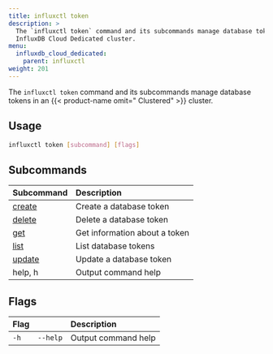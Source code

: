 ```yaml
---
title: influxctl token
description: >
  The `influxctl token` command and its subcommands manage database tokens in an
  InfluxDB Cloud Dedicated cluster.
menu:
  influxdb_cloud_dedicated:
    parent: influxctl
weight: 201
---
```


The `influxctl token` command and its subcommands manage database tokens in an
{{< product-name omit=" Clustered" >}} cluster.

## Usage

```sh
influxctl token [subcommand] [flags]
```

## Subcommands

| Subcommand                                                                | Description                   |
| :------------------------------------------------------------------------ | :---------------------------- |
| [create](/influxdb/cloud-dedicated/reference/cli/influxctl/token/create/) | Create a database token       |
| [delete](/influxdb/cloud-dedicated/reference/cli/influxctl/token/delete/) | Delete a database token       |
| [get](/influxdb/cloud-dedicated/reference/cli/influxctl/token/get/)       | Get information about a token |
| [list](/influxdb/cloud-dedicated/reference/cli/influxctl/token/list/)     | List database tokens          |
| [update](/influxdb/cloud-dedicated/reference/cli/influxctl/token/update/) | Update a database token       |
| help, h                                                                   | Output command help           |

## Flags

| Flag |          | Description         |
| :--- | :------- | :------------------ |
| `-h` | `--help` | Output command help |
